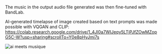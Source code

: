 The music in the output audio file generated was then fine-tuned with BandLab.

AI-generated timelapse of image created based on text prompts was made possible with VQGAN and CLIP: https://colab.research.google.com/drive/1_4Jl0a7WIJeqy5LTjPJfZOwMZopG5C-W?usp=sharing#scrollTo=Y0e8pHyJmi7s

![ai meets musique](https://user-images.githubusercontent.com/64684527/207219537-14e5f2bf-d750-41ca-8854-0fa5d568cb21.jpg)
